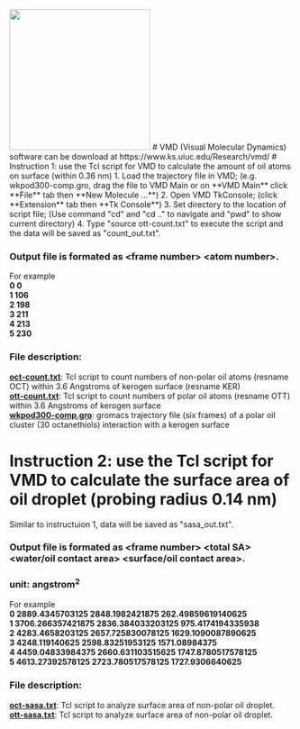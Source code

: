 <img src="https://er1czz.github.io/vmd/illustration.jpg" height="250" width="250">
# VMD (Visual Molecular Dynamics) software can be download at https://www.ks.uiuc.edu/Research/vmd/
# Instruction 1: use the Tcl script for VMD to calculate the amount of oil atoms on surface (within 0.36 nm)
1. Load the trajectory file in VMD; (e.g. wkpod300-comp.gro, drag the file to VMD Main or on **VMD Main** click **File** tab then **New Molecule ...**)
2. Open VMD TkConsole; (click **Extension** tab then **Tk Console**)
3. Set directory to the location of script file; (Use command "cd" and "cd .." to navigate and "pwd" to show current directory)
4. Type "source ott-count.txt" to execute the script and the data will be saved as "count_out.txt".  

### Output file is formated as \<frame number> \<atom number>.
For example  
**0 0  
1 106  
2 198  
3 211  
4 213  
5 230**  

### File description:   
[**oct-count.txt**](https://er1czz.github.io/vmd/oct-count.txt): Tcl script to count numbers of non-polar oil atoms (resname OCT) within 3.6 Angstroms of kerogen surface (resname KER)   
[**ott-count.txt**](https://er1czz.github.io/vmd/ott-count.txt): Tcl script to count numbers of polar oil atoms (resname OTT) within 3.6 Angstroms of kerogen surface   
[**wkpod300-comp.gro**](https://er1czz.github.io/vmd/wkpod300-comp.gro): gromacs trajectory file (six frames) of a polar oil cluster (30 octanethiols) interaction with a kerogen surface

# Instruction 2: use the Tcl script for VMD to calculate the surface area of oil droplet (probing radius 0.14 nm)
Similar to instructuion 1, data will be saved as "sasa_out.txt".  

### Output file is formated as \<frame number> \<total SA> \<water/oil contact area> \<surface/oil contact area>.
### unit: angstrom<sup>2</sup>  
For example  
**0 2889.4345703125 2848.1982421875 262.49859619140625  
1 3706.266357421875 2836.384033203125 975.4174194335938  
2 4283.4658203125 2657.725830078125 1629.1090087890625  
3 4248.119140625 2598.83251953125 1571.08984375  
4 4459.04833984375 2660.631103515625 1747.8780517578125  
5 4613.27392578125 2723.780517578125 1727.9306640625**

### File description:   
[**oct-sasa.txt**](https://er1czz.github.io/vmd/oct-sasa.txt): Tcl script to analyze surface area of non-polar oil droplet.   
[**ott-sasa.txt**](https://er1czz.github.io/vmd/ott-sasa.txt): Tcl script to analyze surface area of non-polar oil droplet.
